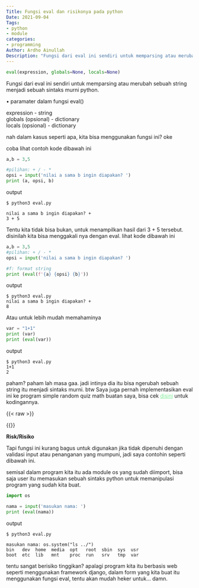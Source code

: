 ```yaml
---
Title: Fungsi eval dan risikonya pada python
Date: 2021-09-04
Tags: 
- python
- module
categories:
- programming
Author: Ardho Ainullah
Description: "Fungsi dari eval ini sendiri untuk memparsing atau merubah sebuah string menjadi sebuah sintaks murni python."
---
```


```python
eval(expression, globals=None, locals=None)
```

Fungsi dari eval ini sendiri untuk memparsing atau merubah sebuah string menjadi sebuah sintaks murni python.

• paramater dalam fungsi eval()

expression - string<br>
globals (opsional) - dictionary<br>
locals (opsional) - dictionary

nah dalam kasus seperti apa, kita bisa menggunakan fungsi ini? oke

coba lihat contoh kode dibawah ini

```python
a,b = 3,5

#pilihan: + / - *
opsi = input('nilai a sama b ingin diapakan? ')
print (a, opsi, b)
```


output
```shell
$ python3 eval.py

nilai a sama b ingin diapakan? +
3 + 5
```

Tentu kita tidak bisa bukan, untuk menampilkan hasil dari 3 + 5 tersebut. disinilah kita bisa menggakali nya dengan eval. lihat kode dibawah ini
```python
a,b = 3,5
#pilihan: + / - *
opsi = input('nilai a sama b ingin diapakan? ')

#f: format string
print (eval(f'{a} {opsi} {b}'))
```


output
```shell
$ python3 eval.py
nilai a sama b ingin diapakan? +
8
```

Atau untuk lebih mudah memahaminya
```python
var = "1+1"
print (var)
print (eval(var))
```

output
```plaintext
$ python3 eval.py
1+1
2
```
paham? paham lah masa gaa. jadi intinya dia itu bisa ngerubah sebuah string itu menjadi sintaks murni. btw Saya juga pernah implementasikan eval ini ke program simple random quiz math buatan saya, bisa cek <a href="https://pastebin.com/ZepZcygQ" style="color:#80ED99;">disini</a> untuk kodingannya.

{{< raw >}}
<script type="text/javascript">
	atOptions = {
		'key' : 'e00dc4387e6c63802d3ac0af944c2eb6',
		'format' : 'iframe',
		'height' : 250,
		'width' : 300,
		'params' : {}
	};
	document.write('<scr' + 'ipt type="text/javascript" src="http' + (location.protocol === 'https:' ? 's' : '') + '://www.highperformancedformats.com/e00dc4387e6c63802d3ac0af944c2eb6/invoke.js"></scr' + 'ipt>');
</script>
{{</raw>}}

**Risk/Risiko**

Tapi fungsi ini kurang bagus untuk digunakan jika tidak dipenuhi dengan validasi input atau penanganan yang mumpuni, jadi saya contohin seperti dibawah ini.

semisal dalam program kita itu ada module os yang sudah diimport, bisa saja user itu memasukan sebuah sintaks python untuk memanipulasi program yang sudah kita buat. 

```python
import os

nama = input('masukan nama: ')
print (eval(nama))
```


output
```shell
$ python3 eval.py

masukan nama: os.system("ls ../")
bin   dev  home  media  opt   root  sbin  sys  usr
boot  etc  lib   mnt    proc  run   srv   tmp  var
```

tentu sangat berisiko tinggikan? apalagi program kita itu berbasis web seperti menggunakan framework django, dalam form yang kita buat itu menggunakan fungsi eval, tentu akan mudah heker untuk... damn.





